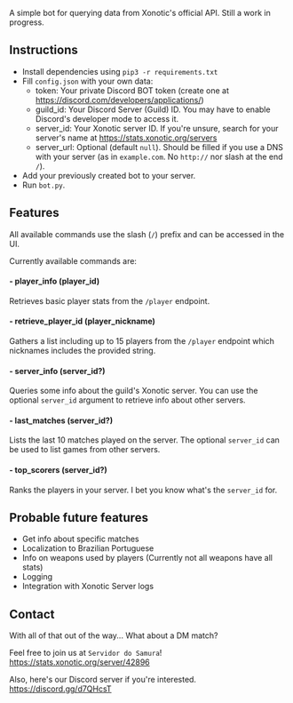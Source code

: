 A simple bot for querying data from Xonotic's official API.
Still a work in progress.

## Instructions
* Install dependencies using `pip3 -r requirements.txt`
* Fill `config.json` with your own data:
  * token: Your private Discord BOT token (create one at https://discord.com/developers/applications/)
  * guild_id: Your Discord Server (Guild) ID. You may have to enable Discord's developer mode to access it.
  * server_id: Your Xonotic server ID. If you're unsure, search for your server's name at https://stats.xonotic.org/servers
  * server_url: Optional (default `null`). Should be filled if you use a DNS with your server (as in `example.com`. No `http://` nor slash at the end `/`).
* Add your previously created bot to your server.
* Run `bot.py`.

## Features
All available commands use the slash (`/`) prefix and can be accessed in the UI.

Currently available commands are: 

#### - player_info (player_id)
Retrieves basic player stats from the `/player` endpoint.

#### - retrieve_player_id (player_nickname)
Gathers a list including up to 15 players from the `/player` endpoint which nicknames includes the provided string.

#### - server_info (server_id?)
Queries some info about the guild's Xonotic server.
You can use the optional `server_id` argument to retrieve info about other servers.

#### - last_matches (server_id?)
Lists the last 10 matches played on the server.
The optional `server_id` can be used to list games from other servers.

#### - top_scorers (server_id?)
Ranks the players in your server.
I bet you know what's the `server_id` for.

## Probable future features
* Get info about specific matches
* Localization to Brazilian Portuguese
* Info on weapons used by players (Currently not all weapons have all stats)
* Logging
* Integration with Xonotic Server logs

## Contact
With all of that out of the way...
What about a DM match?

Feel free to join us at `Servidor do Samura`!
https://stats.xonotic.org/server/42896

Also, here's our Discord server if you're interested.
https://discord.gg/d7QHcsT
